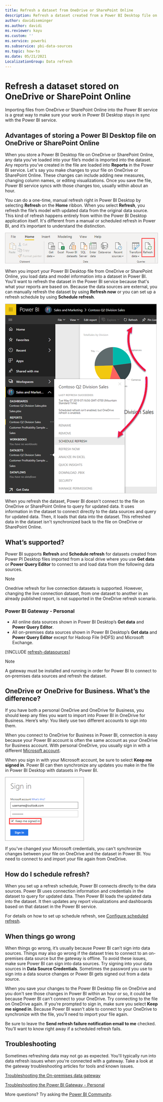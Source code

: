 ```yaml
---
title: Refresh a dataset from OneDrive or SharePoint Online
description: Refresh a dataset created from a Power BI Desktop file on OneDrive, or SharePoint Online
author: davidiseminger
ms.author: davidi
ms.reviewer: kayu
ms.custom: ''
ms.service: powerbi
ms.subservice: pbi-data-sources
ms.topic: how-to
ms.date: 05/21/2021
LocalizationGroup: Data refresh
---
```

# Refresh a dataset stored on OneDrive or SharePoint Online
Importing files from OneDrive or SharePoint Online into the Power BI service is a great way to make sure your work in Power BI Desktop stays in sync with the Power BI service.

## Advantages of storing a Power BI Desktop file on OneDrive or SharePoint Online
When you store a Power BI Desktop file on OneDrive or SharePoint Online, any data you’ve loaded into your file’s model is imported into the dataset. Any reports you’ve created in the file are loaded into **Reports** in the Power BI service. Let's say you make changes to your file on OneDrive or SharePoint Online. These changes can include adding new measures, changing column names, or editing visualizations. Once you save the file, Power BI service syncs with those changes too, usually within about an hour.

You can do a one-time, manual refresh right in Power BI Desktop by selecting **Refresh** on the **Home** ribbon. When you select **Refresh**, you refresh the file’s model with updated data from the original data source. This kind of refresh happens entirely from within the Power BI Desktop application itself. It's different from a manual or scheduled refresh in Power BI, and it’s important to understand the distinction.

![Screenshot of the Home ribbon in Power B I Desktop, showing the Refresh selection.](media/refresh-desktop-file-onedrive/pbix-refresh.png)

When you import your Power BI Desktop file from OneDrive or SharePoint Online, you load data and model information into a dataset in Power BI. You'll want to refresh the dataset in the Power BI service because that's what your reports are based on. Because the data sources are external, you can manually refresh the dataset by using **Refresh now** or you can set up a refresh schedule by using **Schedule refresh**. 

![Screenshot of the dataset in Power B I Desktop, showing the Schedule refresh selection.](media/refresh-desktop-file-onedrive/powerbi-service-refresh.png)

When you refresh the dataset, Power BI doesn't connect to the file on OneDrive or SharePoint Online to query for updated data. It uses information in the dataset to connect directly to the data sources and query for updated data. Then, it loads that data into the dataset. This refreshed data in the dataset isn't synchronized back to the file on OneDrive or SharePoint Online.

## What’s supported?
Power BI supports **Refresh** and **Schedule refresh** for datasets created from Power PI Desktop files imported from a local drive where you use **Get data** or **Power Query Editor** to connect to and load data from the following data sources.

> [!NOTE]
> Onedrive refresh for live connection datasets is supported. However, changing the live connection dataset, from one dataset to another in an already published report, is not supported in the OneDrive refresh scenario.

### Power BI Gateway - Personal
* All online data sources shown in Power BI Desktop’s **Get data** and **Power Query Editor**.
* All on-premises data sources shown in Power BI Desktop’s **Get data** and **Power Query Editor** except for Hadoop File (HDFS) and Microsoft Exchange.

<!-- Refresh Data sources-->
[!INCLUDE [refresh-datasources](../includes/refresh-datasources.md)]

> [!NOTE]
> A gateway must be installed and running in order for Power BI to connect to on-premises data sources and refresh the dataset.
> 
> 

## OneDrive or OneDrive for Business. What’s the difference?
If you have both a personal OneDrive and OneDrive for Business, you should keep any files you want to import into Power BI in OneDrive for Business. Here’s why: You likely use two different accounts to sign into them.

When you connect to OneDrive for Business in Power BI, connection is easy because your Power BI account is often the same account as your OneDrive for Business account. With personal OneDrive, you usually sign in with a different [Microsoft account](https://account.microsoft.com).

When you sign in with your Microsoft account, be sure to select **Keep me signed in**. Power BI can then synchronize any updates you make in the file in Power BI Desktop with datasets in Power BI.

![Screenshot of the Sign in dialog, showing the Keep me signed box is checked.](media/refresh-desktop-file-onedrive/refresh_signin_keepmesignedin.png)

If you've changed your Microsoft credentials, you can't synchronize changes between your file on OneDrive and the dataset in Power BI. You need to connect to and import your file again from OneDrive.

## How do I schedule refresh?
When you set up a refresh schedule, Power BI connects directly to the data sources. Power BI uses connection information and credentials in the dataset to query for updated data. Then Power BI loads the updated data into the dataset. It then updates any report visualizations and dashboards based on that dataset in the Power BI service.

For details on how to set up schedule refresh, see [Configure scheduled refresh](refresh-scheduled-refresh.md).

## When things go wrong
When things go wrong, it’s usually because Power BI can’t sign into data sources. Things may also go wrong if the dataset tries to connect to an on-premises data source but the gateway is offline. To avoid these issues, make sure Power BI can sign into data sources. Try signing into your data sources in **Data Source Credentials**. Sometimes the password you use to sign into a data source changes or Power BI gets signed out from a data source.

When you save your changes to the Power BI Desktop file on OneDrive and you don't see those changes in Power BI within an hour or so, it could be because Power BI can't connect to your OneDrive. Try connecting to the file on OneDrive again. If you’re prompted to sign in, make sure you select **Keep me signed in**. Because Power BI wasn't able to connect to your OneDrive to synchronize with the file, you’ll need to import your file again.

Be sure to leave the **Send refresh failure notification email to me** checked. You’ll want to know right away if a scheduled refresh fails.

## Troubleshooting
Sometimes refreshing data may not go as expected. You'll typically run into data refresh issues when you're connected with a gateway. Take a look at the gateway troubleshooting articles for tools and known issues.

[Troubleshooting the On-premises data gateway](service-gateway-onprem-tshoot.md)

[Troubleshooting the Power BI Gateway - Personal](service-admin-troubleshooting-power-bi-personal-gateway.md)

More questions? Try asking the [Power BI Community](https://community.powerbi.com/).
